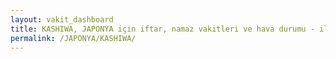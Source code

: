 ```yaml
---
layout: vakit_dashboard
title: KASHIWA, JAPONYA için iftar, namaz vakitleri ve hava durumu - ilçe/eyalet seç
permalink: /JAPONYA/KASHIWA/
---
```


<script type="text/javascript">
  var GLOBAL_COUNTRY = 'JAPONYA';
  var GLOBAL_CITY = 'KASHIWA';
  var GLOBAL_STATE = '';
  var lat = 72;
  var lon = 21;
</script>
